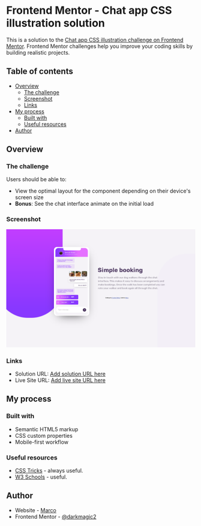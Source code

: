 # Frontend Mentor - Chat app CSS illustration solution

This is a solution to the [Chat app CSS illustration challenge on Frontend Mentor](https://www.frontendmentor.io/challenges/chat-app-css-illustration-O5auMkFqY). Frontend Mentor challenges help you improve your coding skills by building realistic projects. 

## Table of contents

- [Overview](#overview)
  - [The challenge](#the-challenge)
  - [Screenshot](#screenshot)
  - [Links](#links)
- [My process](#my-process)
  - [Built with](#built-with)
  - [Useful resources](#useful-resources)
- [Author](#author)

## Overview

### The challenge

Users should be able to:

- View the optimal layout for the component depending on their device's screen size
- **Bonus**: See the chat interface animate on the initial load

### Screenshot

![](./images/SShot.png)


### Links

- Solution URL: [Add solution URL here](https://your-solution-url.com)
- Live Site URL: [Add live site URL here](https://nervous-kepler-26f360.netlify.app)

## My process

### Built with

- Semantic HTML5 markup
- CSS custom properties
- Mobile-first workflow

### Useful resources

- [CSS Tricks](https://css-tricks.com/) - always useful.
- [W3 Schools](https://www.w3schools.com/default.asp) - useful.

## Author

- Website - [Marco](https://github.com/darkmagic2)
- Frontend Mentor - [@darkmagic2](https://www.frontendmentor.io/profile/darkmagic2)
